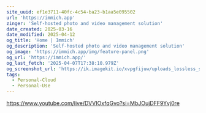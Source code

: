```yaml
---
site_uuid: ef1e3711-40fc-4c54-ba23-b1aa5e095502
url: 'https://immich.app'
zinger: 'Self-hosted photo and video management solution'
date_created: 2025-03-16
date_modified: 2025-04-12
og_title: 'Home | Immich'
og_description: 'Self-hosted photo and video management solution'
og_image: 'https://immich.app/img/feature-panel.png'
og_url: 'https://immich.app/'
og_last_fetch: '2025-04-07T17:38:10.979Z'
og_screenshot_url: 'https://ik.imagekit.io/xvpgfijuw/uploads_lossless_screenshots_20250527_immich_og_screenshot.jpeg'
tags:
  - Personal-Cloud
  - Personal-Use
---
```


https://www.youtube.com/live/DVVIOxfqGvo?si=MbJOujDFF9Yvj0re